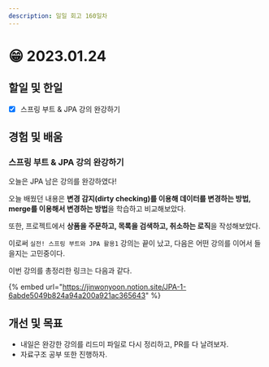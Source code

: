 ```yaml
---
description: 일일 회고 160일차
---
```


# 😁 2023.01.24

## 할일 및 한일&#x20;

* [x] 스프링 부트 & JPA 강의 완강하기&#x20;

## 경험 및 배움&#x20;

### 스프링 부트 & JPA 강의 완강하기&#x20;

오늘은 JPA 남은 강의를 완강하였다!

오늘 배웠던 내용은 **변경 감지(dirty checking)를 이용해 데이터를 변경하는 방법, merge를 이용해서 변경하는 방법**을 학습하고 비교해보았다.

또한, 프로젝트에서 **상품을 주문하고, 목록을 검색하고, 취소하는 로직**을 작성해보았다.

이로써 `실전! 스프링 부트와 JPA 활용1` 강의는 끝이 났고, 다음은 어떤 강의를 이어서 들을지는 고민중이다.

이번 강의를 총정리한 링크는 다음과 같다.

{% embed url="https://jinwonyoon.notion.site/JPA-1-6abde5049b824a94a200a921ac365643" %}

## 개선 및 목표&#x20;

* 내일은 완강한 강의를 리드미 파일로 다시 정리하고, PR를 다 날려보자.&#x20;
* 자료구조 공부 또한 진행하자.&#x20;
